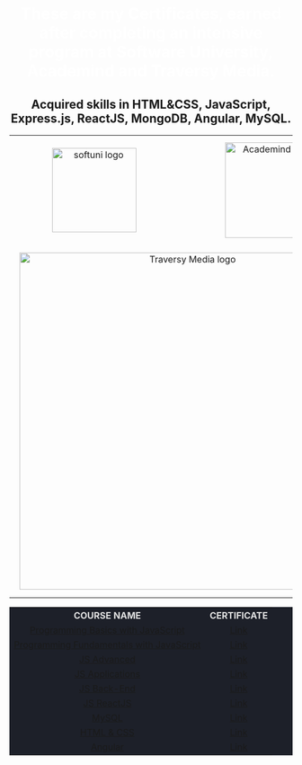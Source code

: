 <div align="center">
<h1 style="color:white">These are my Certificates, earned after completing an intensive program at Software University, Academind and Traversy Media.</h1>
<h2>Acquired skills in HTML&CSS, JavaScript, Express.js, ReactJS, MongoDB, Angular, MySQL.</h2>

<table>
  <tr>
    <td align="center">
    <img src="https://upload.wikimedia.org/wikipedia/commons/7/76/Logo_Software_University_%28SoftUni%29_-_blue.png" 
  alt="softuni logo"
  style="width:150px; padding:10px; margin: 0 auto; display: block;"
  />
  </td>
    <td align="center">
    <img src="https://www.filepicker.io/api/file/6IvcppitT6220YqR2CZb" 
  alt="Academind logo"
   style="width:170px; padding:10px; margin: 0 auto; display: block;"
  />
  </td>
  </tr>
   <tr>
   <td colspan="2" align="center">
   <img src="https://yt3.googleusercontent.com/FGxGbXEEUNf5GWcraGa-f4PLGdDGIgOf4C6LH0PKH3ug-W8PR0tXkUq8eKPAbz8kCFKhVck7tA=w1060-fcrop64=1,00005a57ffffa5a8-k-c0xffffffff-no-nd-rj" 
  alt="Traversy Media logo"
  style="width:600px; padding:10px; margin: 0 auto; display: block;"
  /> 
  </td>
  </tr>
</table>

<table style="width:100%; max-width:1000px; background-color:#1d2029; color:#e4e4e4">
<tr>
  <th style="text-align:center; vertical-align: middle;">COURSE NAME</th>
  <th style="text-align:center; vertical-align: middle;">CERTIFICATE</th>
</tr>
<tr>
  <td style="text-align: center; vertical-align: middle;">
    <a href="https://softuni.bg/trainings/3622/programming-basics-with-javascript-january-2022" >Programming Basics with JavaScript 
    </a>
  </td>
  <td style="text-align: center; vertical-align: middle;">
    <a href="https://softuni.bg/certificates/details/124475/d7961a01">Link<a> 
  </td>
</tr>
<tr>
  <td style="text-align: center; vertical-align: middle;">
    <a href="https://softuni.bg/certificates/details/139021/21dbc6e3">Programming Fundamentals with JavaScript</a>
  </td>
  <td style="text-align: center; vertical-align: middle;">
    <a href="https://github.com/kalinsky-dev/my-certificates/blob/main/Programming%20Fundamentals%20with%20JavaScript%20-%20May%202022%20-%20Certificate.pdf">Link</a> 
  </td>
</tr>
<tr>
  <td style="text-align: center; vertical-align: middle;">
   <a href="https://softuni.bg/trainings/3846/js-advanced-september-2022">JS Advanced</a> 
  </td>
  <td style="text-align: center; vertical-align: middle;">
    <a href="https://softuni.bg/certificates/details/145341/15d829c4">Link</a> 
  </td>
</tr>
<tr>
  <td style="text-align: center; vertical-align: middle;">
  <a href="https://softuni.bg/trainings/3847/js-applications-october-2022">JS Applications</a>
</td>
  <td style="text-align: center; vertical-align: middle;">
    <a href="https://softuni.bg/certificates/details/149750/200cac3b">Link</a> 
  </td>
</tr>
<tr>
  <td style="text-align: center; vertical-align: middle;">
    <a href="https://softuni.bg/trainings/3972/js-back-end-january-2023">JS Back-End</a>
  </td>
  <td style="text-align: center; vertical-align: middle;">
    <a href="https://softuni.bg/certificates/details/162700/099bd5ec">Link</a> 
  </td>
</tr>
<tr>
  <td style="text-align: center; vertical-align: middle;">
    <a href="https://softuni.bg/trainings/3973/reactjs-february-2023">JS ReactJS </a>
  </td>
  <td style="text-align: center; vertical-align: middle;">
    <a href="https://softuni.bg/certificates/details/168517/86be8594">Link</a> 
  </td>
</tr>
<tr>
  <td style="text-align: center; vertical-align: middle;">
    <a href="https://softuni.bg/trainings/4116/mysql-may-2023">MySQL</a>
  </td>
  <td style="text-align: center; vertical-align: middle;">
    <a href="https://softuni.bg/certificates/details/172230/7154db3c">Link</a> 
  </td>
</tr>
<tr>
  <td style="text-align: center; vertical-align: middle;">
    <a href="https://softuni.bg/trainings/4114/html-and-css-may-2023">HTML & CSS</a>
  </td>
  <td style="text-align: center; vertical-align: middle;">
    <a href="https://softuni.bg/certificates/details/174729/5725b7ac">Link</a> 
  </td>
</tr>
<tr>
  <td style="text-align: center; vertical-align: middle;">
     <a href="https://softuni.bg/trainings/4112/angular-june-2023">Angular</a>
  </td>
  <td style="text-align: center; vertical-align: middle;">
    <a href="https://softuni.bg/certificates/details/182969/c261d1ac">Link</a> 
  </td>
</tr>
</table>
  <div>
